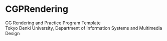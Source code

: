 # CGPRendering
CG Rendering and Practice Program Template  
Tokyo Denki University, Department of Information Systems and Multimedia Design

